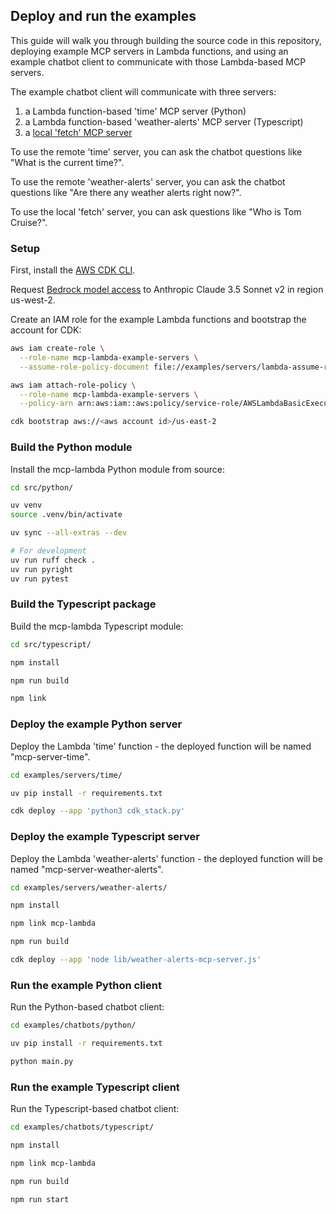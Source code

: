 ## Deploy and run the examples

This guide will walk you through building the source code in this repository,
deploying example MCP servers in Lambda functions,
and using an example chatbot client to communicate with those Lambda-based MCP servers.

The example chatbot client will communicate with three servers:

1. a Lambda function-based 'time' MCP server (Python)
2. a Lambda function-based 'weather-alerts' MCP server (Typescript)
3. a [local 'fetch' MCP server](https://github.com/modelcontextprotocol/servers/tree/main/src/fetch)

To use the remote 'time' server, you can ask the chatbot questions like "What is the current time?".

To use the remote 'weather-alerts' server, you can ask the chatbot questions like "Are there any weather alerts right now?".

To use the local 'fetch' server, you can ask questions like "Who is Tom Cruise?".

### Setup

First, install the [AWS CDK CLI](https://docs.aws.amazon.com/cdk/v2/guide/getting_started.html#getting_started_install).

Request [Bedrock model access](https://us-west-2.console.aws.amazon.com/bedrock/home?region=us-west-2#/modelaccess)
to Anthropic Claude 3.5 Sonnet v2 in region us-west-2.

Create an IAM role for the example Lambda functions and bootstrap the account for CDK:

```bash
aws iam create-role \
  --role-name mcp-lambda-example-servers \
  --assume-role-policy-document file://examples/servers/lambda-assume-role-policy.json

aws iam attach-role-policy \
  --role-name mcp-lambda-example-servers \
  --policy-arn arn:aws:iam::aws:policy/service-role/AWSLambdaBasicExecutionRole

cdk bootstrap aws://<aws account id>/us-east-2
```

### Build the Python module

Install the mcp-lambda Python module from source:

```bash
cd src/python/

uv venv
source .venv/bin/activate

uv sync --all-extras --dev

# For development
uv run ruff check .
uv run pyright
uv run pytest
```

### Build the Typescript package

Build the mcp-lambda Typescript module:

```bash
cd src/typescript/

npm install

npm run build

npm link
```

### Deploy the example Python server

Deploy the Lambda 'time' function - the deployed function will be named "mcp-server-time".

```bash
cd examples/servers/time/

uv pip install -r requirements.txt

cdk deploy --app 'python3 cdk_stack.py'
```

### Deploy the example Typescript server

Deploy the Lambda 'weather-alerts' function - the deployed function will be named "mcp-server-weather-alerts".

```bash
cd examples/servers/weather-alerts/

npm install

npm link mcp-lambda

npm run build

cdk deploy --app 'node lib/weather-alerts-mcp-server.js'
```

### Run the example Python client

Run the Python-based chatbot client:

```bash
cd examples/chatbots/python/

uv pip install -r requirements.txt

python main.py
```

### Run the example Typescript client

Run the Typescript-based chatbot client:

```bash
cd examples/chatbots/typescript/

npm install

npm link mcp-lambda

npm run build

npm run start
```
